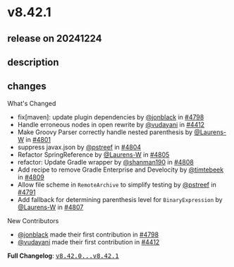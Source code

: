 # v8.42.1

## release on 20241224

## description

## changes

What's Changed

* fix[maven]: update plugin dependencies by <a class="user-mention notranslate" data-hovercard-type="user" data-hovercard-url="/users/jonblack/hovercard" data-octo-click="hovercard-link-click" data-octo-dimensions="link_type:self" href="https://github.com/jonblack">@jonblack</a> in <a class="issue-link js-issue-link" data-error-text="Failed to load title" data-id="2748115279" data-permission-text="Title is private" data-url="https://github.com/openrewrite/rewrite/issues/4798" data-hovercard-type="pull_request" data-hovercard-url="/openrewrite/rewrite/pull/4798/hovercard" href="https://github.com/openrewrite/rewrite/pull/4798">#4798</a>
* Handle erroneous nodes in open rewrite by <a class="user-mention notranslate" data-hovercard-type="user" data-hovercard-url="/users/vudayani/hovercard" data-octo-click="hovercard-link-click" data-octo-dimensions="link_type:self" href="https://github.com/vudayani">@vudayani</a> in <a class="issue-link js-issue-link" data-error-text="Failed to load title" data-id="2463887963" data-permission-text="Title is private" data-url="https://github.com/openrewrite/rewrite/issues/4412" data-hovercard-type="pull_request" data-hovercard-url="/openrewrite/rewrite/pull/4412/hovercard" href="https://github.com/openrewrite/rewrite/pull/4412">#4412</a>
* Make Groovy Parser correctly handle nested parenthesis by <a class="user-mention notranslate" data-hovercard-type="user" data-hovercard-url="/users/Laurens-W/hovercard" data-octo-click="hovercard-link-click" data-octo-dimensions="link_type:self" href="https://github.com/Laurens-W">@Laurens-W</a> in <a class="issue-link js-issue-link" data-error-text="Failed to load title" data-id="2749895322" data-permission-text="Title is private" data-url="https://github.com/openrewrite/rewrite/issues/4801" data-hovercard-type="pull_request" data-hovercard-url="/openrewrite/rewrite/pull/4801/hovercard" href="https://github.com/openrewrite/rewrite/pull/4801">#4801</a>
* suppress javax.json by <a class="user-mention notranslate" data-hovercard-type="user" data-hovercard-url="/users/pstreef/hovercard" data-octo-click="hovercard-link-click" data-octo-dimensions="link_type:self" href="https://github.com/pstreef">@pstreef</a> in <a class="issue-link js-issue-link" data-error-text="Failed to load title" data-id="2752395903" data-permission-text="Title is private" data-url="https://github.com/openrewrite/rewrite/issues/4804" data-hovercard-type="pull_request" data-hovercard-url="/openrewrite/rewrite/pull/4804/hovercard" href="https://github.com/openrewrite/rewrite/pull/4804">#4804</a>
* Refactor SpringReference by <a class="user-mention notranslate" data-hovercard-type="user" data-hovercard-url="/users/Laurens-W/hovercard" data-octo-click="hovercard-link-click" data-octo-dimensions="link_type:self" href="https://github.com/Laurens-W">@Laurens-W</a> in <a class="issue-link js-issue-link" data-error-text="Failed to load title" data-id="2752552282" data-permission-text="Title is private" data-url="https://github.com/openrewrite/rewrite/issues/4805" data-hovercard-type="pull_request" data-hovercard-url="/openrewrite/rewrite/pull/4805/hovercard" href="https://github.com/openrewrite/rewrite/pull/4805">#4805</a>
* refactor: Update Gradle wrapper by <a class="user-mention notranslate" data-hovercard-type="user" data-hovercard-url="/users/shanman190/hovercard" data-octo-click="hovercard-link-click" data-octo-dimensions="link_type:self" href="https://github.com/shanman190">@shanman190</a> in <a class="issue-link js-issue-link" data-error-text="Failed to load title" data-id="2753575511" data-permission-text="Title is private" data-url="https://github.com/openrewrite/rewrite/issues/4808" data-hovercard-type="pull_request" data-hovercard-url="/openrewrite/rewrite/pull/4808/hovercard" href="https://github.com/openrewrite/rewrite/pull/4808">#4808</a>
* Add recipe to remove Gradle Enterprise and Develocity by <a class="user-mention notranslate" data-hovercard-type="user" data-hovercard-url="/users/timtebeek/hovercard" data-octo-click="hovercard-link-click" data-octo-dimensions="link_type:self" href="https://github.com/timtebeek">@timtebeek</a> in <a class="issue-link js-issue-link" data-error-text="Failed to load title" data-id="2753906065" data-permission-text="Title is private" data-url="https://github.com/openrewrite/rewrite/issues/4809" data-hovercard-type="pull_request" data-hovercard-url="/openrewrite/rewrite/pull/4809/hovercard" href="https://github.com/openrewrite/rewrite/pull/4809">#4809</a>
* Allow file scheme in <code>RemoteArchive</code> to simplify testing by <a class="user-mention notranslate" data-hovercard-type="user" data-hovercard-url="/users/pstreef/hovercard" data-octo-click="hovercard-link-click" data-octo-dimensions="link_type:self" href="https://github.com/pstreef">@pstreef</a> in <a class="issue-link js-issue-link" data-error-text="Failed to load title" data-id="2742123595" data-permission-text="Title is private" data-url="https://github.com/openrewrite/rewrite/issues/4791" data-hovercard-type="pull_request" data-hovercard-url="/openrewrite/rewrite/pull/4791/hovercard" href="https://github.com/openrewrite/rewrite/pull/4791">#4791</a>
* Add fallback for determining parenthesis level for <code>BinaryExpression</code> by <a class="user-mention notranslate" data-hovercard-type="user" data-hovercard-url="/users/Laurens-W/hovercard" data-octo-click="hovercard-link-click" data-octo-dimensions="link_type:self" href="https://github.com/Laurens-W">@Laurens-W</a> in <a class="issue-link js-issue-link" data-error-text="Failed to load title" data-id="2752734092" data-permission-text="Title is private" data-url="https://github.com/openrewrite/rewrite/issues/4807" data-hovercard-type="pull_request" data-hovercard-url="/openrewrite/rewrite/pull/4807/hovercard" href="https://github.com/openrewrite/rewrite/pull/4807">#4807</a>

New Contributors

* <a class="user-mention notranslate" data-hovercard-type="user" data-hovercard-url="/users/jonblack/hovercard" data-octo-click="hovercard-link-click" data-octo-dimensions="link_type:self" href="https://github.com/jonblack">@jonblack</a> made their first contribution in <a class="issue-link js-issue-link" data-error-text="Failed to load title" data-id="2748115279" data-permission-text="Title is private" data-url="https://github.com/openrewrite/rewrite/issues/4798" data-hovercard-type="pull_request" data-hovercard-url="/openrewrite/rewrite/pull/4798/hovercard" href="https://github.com/openrewrite/rewrite/pull/4798">#4798</a>
* <a class="user-mention notranslate" data-hovercard-type="user" data-hovercard-url="/users/vudayani/hovercard" data-octo-click="hovercard-link-click" data-octo-dimensions="link_type:self" href="https://github.com/vudayani">@vudayani</a> made their first contribution in <a class="issue-link js-issue-link" data-error-text="Failed to load title" data-id="2463887963" data-permission-text="Title is private" data-url="https://github.com/openrewrite/rewrite/issues/4412" data-hovercard-type="pull_request" data-hovercard-url="/openrewrite/rewrite/pull/4412/hovercard" href="https://github.com/openrewrite/rewrite/pull/4412">#4412</a>

<strong>Full Changelog</strong>: <a class="commit-link" href="https://github.com/openrewrite/rewrite/compare/v8.42.0...v8.42.1"><tt>v8.42.0...v8.42.1</tt></a>

